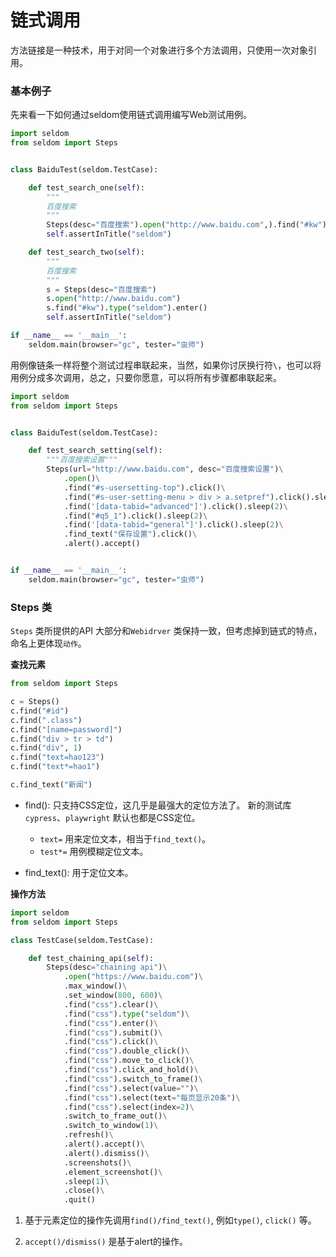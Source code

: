 # 链式调用

方法链接是一种技术，用于对同一个对象进行多个方法调用，只使用一次对象引用。

### 基本例子

先来看一下如何通过seldom使用链式调用编写Web测试用例。

```python
import seldom
from seldom import Steps


class BaiduTest(seldom.TestCase):

    def test_search_one(self):
        """
        百度搜索
        """
        Steps(desc="百度搜索").open("http://www.baidu.com",).find("#kw").type("seldom").find("#su").click()
        self.assertInTitle("seldom")

    def test_search_two(self):
        """
        百度搜索
        """
        s = Steps(desc="百度搜索")
        s.open("http://www.baidu.com")
        s.find("#kw").type("seldom").enter()
        self.assertInTitle("seldom")

if __name__ == '__main__':
    seldom.main(browser="gc", tester="虫师")
```

用例像链条一样将整个测试过程串联起来，当然，如果你讨厌换行符`\`，也可以将用例分成多次调用，总之，只要你愿意，可以将所有步骤都串联起来。


```python
import seldom
from seldom import Steps


class BaiduTest(seldom.TestCase):

    def test_search_setting(self):
        """百度搜索设置"""
        Steps(url="http://www.baidu.com", desc="百度搜索设置")\
            .open()\
            .find("#s-usersetting-top").click()\
            .find("#s-user-setting-menu > div > a.setpref").click().sleep(2)\
            .find('[data-tabid="advanced"]').click().sleep(2)\
            .find("#q5_1").click().sleep(2)\
            .find('[data-tabid="general"]').click().sleep(2)\
            .find_text("保存设置").click()\
            .alert().accept()


if __name__ == '__main__':
    seldom.main(browser="gc", tester="虫师")
```

### Steps 类 

`Steps` 类所提供的API 大部分和`Webidrver` 类保持一致，但考虑掉到链式的特点，命名上更体现`动作`。

__查找元素__

```python
from seldom import Steps

c = Steps()
c.find("#id")
c.find(".class")
c.find("[name=password]")
c.find("div > tr > td")
c.find("div", 1)
c.find("text=hao123")
c.find("text*=hao1")

c.find_text("新闻")
```

* find(): 只支持CSS定位，这几乎是最强大的定位方法了。 新的测试库`cypress`、`playwright` 默认也都是CSS定位。
    * `text=` 用来定位文本，相当于`find_text()`。
    * `test*=` 用例模糊定位文本。 

* find_text(): 用于定位文本。

__操作方法__

```python
import seldom
from seldom import Steps

class TestCase(seldom.TestCase):

    def test_chaining_api(self):
        Steps(desc="chaining api")\
            .open("https://www.baidu.com")\
            .max_window()\
            .set_window(800, 600)\
            .find("css").clear()\
            .find("css").type("seldom")\
            .find("css").enter()\
            .find("css").submit()\
            .find("css").click()\
            .find("css").double_click()\
            .find("css").move_to_click()\
            .find("css").click_and_hold()\
            .find("css").switch_to_frame()\
            .find("css").select(value="")\
            .find("css").select(text="每页显示20条")\
            .find("css").select(index=2)\
            .switch_to_frame_out()\
            .switch_to_window(1)\
            .refresh()\
            .alert().accept()\
            .alert().dismiss()\
            .screenshots()\
            .element_screenshot()\
            .sleep(1)\
            .close()\
            .quit()

```

1. 基于元素定位的操作先调用`find()/find_text()`, 例如`type()`, `click()` 等。

2. `accept()/dismiss()` 是基于alert的操作。

